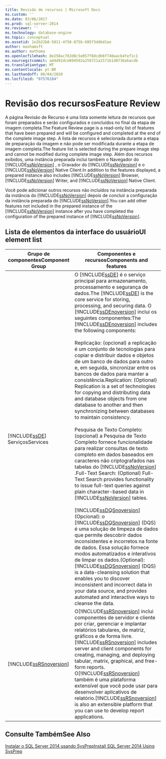 ```yaml
---
title: Revisão de recursos | Microsoft Docs
ms.custom: ''
ms.date: 03/06/2017
ms.prod: sql-server-2014
ms.reviewer: ''
ms.technology: database-engine
ms.topic: conceptual
ms.assetid: 1e2b22b8-5811-4f50-875b-685f3ddbd1ee
author: mashamsft
ms.author: mathoma
ms.openlocfilehash: 8e258ac763d8c5e057f8dcdb6f740aacb4fef1c1
ms.sourcegitcommit: ad4d92dce894592a259721a1571b1d8736abacdb
ms.translationtype: MT
ms.contentlocale: pt-BR
ms.lasthandoff: 08/04/2020
ms.locfileid: "87576184"
---
```

# <a name="feature-review"></a><span data-ttu-id="34fb1-102">Revisão dos recursos</span><span class="sxs-lookup"><span data-stu-id="34fb1-102">Feature Review</span></span>
  <span data-ttu-id="34fb1-103">A página Revisão de Recurso é uma lista somente leitura de recursos que foram preparados e serão configurados e concluídos no final da etapa de imagem completa.</span><span class="sxs-lookup"><span data-stu-id="34fb1-103">The Feature Review page is a read-only list of features that have been prepared and will be configured and completed at the end of the complete image step.</span></span> <span data-ttu-id="34fb1-104">A lista de recursos é selecionada durante a etapa de preparação da imagem e não pode ser modificada durante a etapa de imagem completa.</span><span class="sxs-lookup"><span data-stu-id="34fb1-104">The feature list is selected during the prepare image step and cannot be modified during complete image step.</span></span> <span data-ttu-id="34fb1-105">Além dos recursos exibidos, uma instância preparada inclui também o Navegador do [!INCLUDE[ssNoVersion](../../includes/ssnoversion-md.md)] , o Gravador do [!INCLUDE[ssNoVersion](../../includes/ssnoversion-md.md)] e o [!INCLUDE[ssNoVersion](../../includes/ssnoversion-md.md)] Native Client.</span><span class="sxs-lookup"><span data-stu-id="34fb1-105">In addition to the features displayed, a prepared instance also includes [!INCLUDE[ssNoVersion](../../includes/ssnoversion-md.md)] Browser, [!INCLUDE[ssNoVersion](../../includes/ssnoversion-md.md)] Writer, and [!INCLUDE[ssNoVersion](../../includes/ssnoversion-md.md)] Native Client.</span></span>  
  
 <span data-ttu-id="34fb1-106">Você pode adicionar outros recursos não incluídos na instância preparada da instância do [!INCLUDE[ssNoVersion](../../includes/ssnoversion-md.md)] depois de concluir a configuração da instância preparada do [!INCLUDE[ssNoVersion](../../includes/ssnoversion-md.md)].</span><span class="sxs-lookup"><span data-stu-id="34fb1-106">You can add other features not included in the prepared instance of the [!INCLUDE[ssNoVersion](../../includes/ssnoversion-md.md)] instance after you have completed the configuration of the prepared instance of [!INCLUDE[ssNoVersion](../../includes/ssnoversion-md.md)].</span></span>  
  
## <a name="ui-element-list"></a><span data-ttu-id="34fb1-107">Lista de elementos da interface do usuário</span><span class="sxs-lookup"><span data-stu-id="34fb1-107">UI element list</span></span>  
  
|<span data-ttu-id="34fb1-108">Grupo de componentes</span><span class="sxs-lookup"><span data-stu-id="34fb1-108">Component Group</span></span>|<span data-ttu-id="34fb1-109">Componentes e recursos</span><span class="sxs-lookup"><span data-stu-id="34fb1-109">Components and features</span></span>|  
|---------------------|-----------------------------|  
|[!INCLUDE[ssDE](../../includes/ssde-md.md)] <span data-ttu-id="34fb1-110">Serviços</span><span class="sxs-lookup"><span data-stu-id="34fb1-110">Services</span></span>|<span data-ttu-id="34fb1-111">O [!INCLUDE[ssDE](../../includes/ssde-md.md)] é o serviço principal para armazenamento, processamento e segurança de dados.</span><span class="sxs-lookup"><span data-stu-id="34fb1-111">The [!INCLUDE[ssDE](../../includes/ssde-md.md)] is the core service for storing, processing, and securing data.</span></span> <span data-ttu-id="34fb1-112">O [!INCLUDE[ssDEnoversion](../../includes/ssdenoversion-md.md)] inclui os seguintes componentes:</span><span class="sxs-lookup"><span data-stu-id="34fb1-112">The [!INCLUDE[ssDEnoversion](../../includes/ssdenoversion-md.md)] includes the following components:</span></span><br /><br /> <span data-ttu-id="34fb1-113">Replicação: (opcional) a replicação é um conjunto de tecnologias para copiar e distribuir dados e objetos de um banco de dados para outro e, em seguida, sincronizar entre os bancos de dados para manter a consistência.</span><span class="sxs-lookup"><span data-stu-id="34fb1-113">Replication: (Optional) Replication is a set of technologies for copying and distributing data and database objects from one database to another and then synchronizing between databases to maintain consistency.</span></span><br /><br /> <span data-ttu-id="34fb1-114">Pesquisa de Texto Completo: (opcional) a Pesquisa de Texto Completo fornece funcionalidade para realizar consultas de texto completo em dados baseados em caracteres não criptografados nas tabelas do [!INCLUDE[ssNoVersion](../../includes/ssnoversion-md.md)] .</span><span class="sxs-lookup"><span data-stu-id="34fb1-114">Full-Text Search: (Optional) Full-Text Search provides functionality to issue full-text queries against plain character-based data in [!INCLUDE[ssNoVersion](../../includes/ssnoversion-md.md)] tables.</span></span><br /><br /> [!INCLUDE[ssDQSnoversion](../../includes/ssdqsnoversion-md.md)] <span data-ttu-id="34fb1-115">(Opcional): o [!INCLUDE[ssDQSnoversion](../../includes/ssdqsnoversion-md.md)] (DQS) é uma solução de limpeza de dados que permite descobrir dados inconsistentes e incorretos na fonte de dados. Essa solução fornece modos automatizados e interativos de limpar os dados.</span><span class="sxs-lookup"><span data-stu-id="34fb1-115">(Optional): [!INCLUDE[ssDQSnoversion](../../includes/ssdqsnoversion-md.md)] (DQS) is a data-cleansing solution that enables you to discover inconsistent and incorrect data in your data source, and provides automated and interactive ways to cleanse the data.</span></span>|  
|[!INCLUDE[ssRSnoversion](../../includes/ssrsnoversion-md.md)]|<span data-ttu-id="34fb1-116">O[!INCLUDE[ssRSnoversion](../../includes/ssrsnoversion-md.md)] inclui componentes de servidor e cliente por criar, gerenciar e implantar relatórios tabulares, de matriz, gráficos e de forma livre.</span><span class="sxs-lookup"><span data-stu-id="34fb1-116">[!INCLUDE[ssRSnoversion](../../includes/ssrsnoversion-md.md)] includes server and client components for creating, managing, and deploying tabular, matrix, graphical, and free-form reports.</span></span> <span data-ttu-id="34fb1-117">O[!INCLUDE[ssRSnoversion](../../includes/ssrsnoversion-md.md)] também é uma plataforma extensível que você pode usar para desenvolver aplicativos de relatório.</span><span class="sxs-lookup"><span data-stu-id="34fb1-117">[!INCLUDE[ssRSnoversion](../../includes/ssrsnoversion-md.md)] is also an extensible platform that you can use to develop report applications.</span></span>|  
  
## <a name="see-also"></a><span data-ttu-id="34fb1-118">Consulte Também</span><span class="sxs-lookup"><span data-stu-id="34fb1-118">See Also</span></span>  
 [<span data-ttu-id="34fb1-119">Instalar o SQL Server 2014 usando SysPrep</span><span class="sxs-lookup"><span data-stu-id="34fb1-119">Install SQL Server 2014 Using SysPrep</span></span>](../../database-engine/install-windows/install-sql-server-using-sysprep.md)  
  
  
